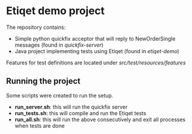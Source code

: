 # Etiqet demo project
The repository contains:

* Simple python quickfix acceptor that will reply to NewOrderSingle messages (found in _quickfix-server_)
* Java project implementing tests using Etiqet (found in _etiqet-demo_)

Features for test definitions are located under *src/test/resources/features*

## Running the project
Some scripts were created to run the setup.

* **run_server.sh**: this will run the quickfix server
* **run_tests.sh**: this will compile and run the Etiqet tests
* **run_all.sh**: this will run the above consecutively and exit all processes when tests are done
